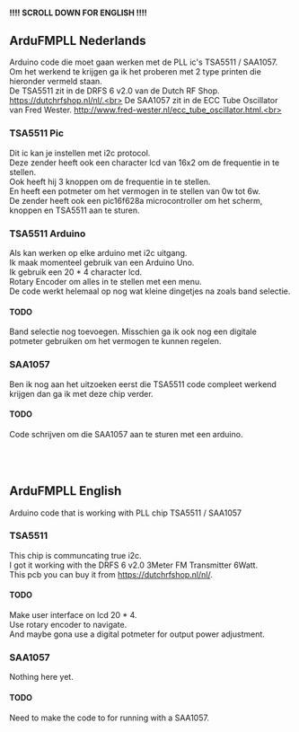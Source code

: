 #### !!!! SCROLL DOWN FOR ENGLISH !!!! ####

## ArduFMPLL Nederlands ##

Arduino code die moet gaan werken met de PLL ic's TSA5511 / SAA1057.<br>
Om het werkend te krijgen ga ik het proberen met 2 type printen die hieronder vermeld staan.<br>
De TSA5511 zit in de DRFS 6 v2.0 van de Dutch RF Shop. https://dutchrfshop.nl/nl/.<br>
De SAA1057 zit in de ECC Tube Oscillator van Fred Wester. http://www.fred-wester.nl/ecc_tube_oscillator.html.<br>

### TSA5511 Pic ###

Dit ic kan je instellen met i2c protocol.<br>
Deze zender heeft ook een character lcd van 16x2 om de frequentie in te stellen.<br>
Ook heeft hij 3 knoppen om de frequentie in te stellen.<br>
En heeft een potmeter om het vermogen in te stellen van 0w tot 6w.<br>
De zender heeft ook een pic16f628a microcontroller om het scherm, knoppen en TSA5511 aan te sturen.<br>

### TSA5511 Arduino ###

Als kan werken op elke arduino met i2c uitgang.<br>
Ik maak momenteel gebruik van een Arduino Uno.<br>
Ik gebruik een 20 * 4 character lcd.<br>
Rotary Encoder om alles in te stellen met een menu.<br>
De code werkt helemaal op nog wat kleine dingetjes na zoals band selectie.<br>

#### TODO ####

Band selectie nog toevoegen.
Misschien ga ik ook nog een digitale potmeter gebruiken om het vermogen te kunnen regelen.

### SAA1057 ###

Ben ik nog aan het uitzoeken eerst die TSA5511 code compleet werkend krijgen dan ga ik met deze chip verder.

#### TODO ####

Code schrijven om die SAA1057 aan te sturen met een arduino.<br><br><br><br>

## ArduFMPLL English ##

Arduino code that is working with PLL chip TSA5511 / SAA1057

### TSA5511 ###

This chip is communcating true i2c.<br>
I got it working with the DRFS 6 v2.0 3Meter FM Transmitter 6Watt.<br>
This pcb you can buy it from https://dutchrfshop.nl/nl/.

#### TODO ####

Make user interface on lcd 20 * 4.<br>
Use rotary encoder to navigate.<br>
And maybe gona use a digital potmeter for output power adjustment.

### SAA1057 ###

Nothing here yet.

#### TODO ####

Need to make the code to for running with a SAA1057.


